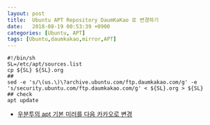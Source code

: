 ```yaml
---
layout: post
title:  Ubuntu APT Repository DaumKaKao 로 변경하기
date:   2018-08-19 00:53:39 +0900
categories: [Ubuntu, APT]
tags: [Ubuntu,daumkakao,mirror,APT]
---
```

    #!/bin/sh
    SL=/etc/apt/sources.list
    cp ${SL} ${SL}.org
    ## 
    sed -e 's/\(us.\)\?archive.ubuntu.com/ftp.daumkakao.com/g' -e 's/security.ubuntu.com/ftp.daumkakao.com/g' < ${SL}.org > ${SL}
    ## check
    apt update

* [우분투의 apt 기본 미러를 다음 카카오로 변경][req-1]
 
[req-1]: https://gist.github.com/lesstif/8185f143ba7b8881e767900b1c8e98ad